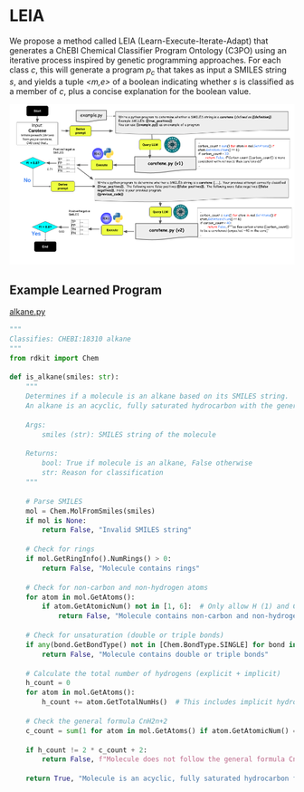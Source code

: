 # LEIA

We propose a method called LEIA (Learn-Execute-Iterate-Adapt) that
generates a ChEBI Chemical Classifier Program Ontology (C3PO) using an
iterative process inspired by genetic programming approaches. For each
class *c*, this will generate a program *p<sub>c</sub>* that takes as
input a SMILES string *s*, and yields a tuple *<m,e\>* of a boolean
indicating whether *s* is classified as a member of *c*, plus a
concise explanation for the boolean value.


![img](assets/leia-workflow.png)

## Example Learned Program

[alkane.py](https://github.com/chemkg/c3p/blob/main/c3p/programs/alkane.py)

```python
"""
Classifies: CHEBI:18310 alkane
"""
from rdkit import Chem

def is_alkane(smiles: str):
    """
    Determines if a molecule is an alkane based on its SMILES string.
    An alkane is an acyclic, fully saturated hydrocarbon with the general formula CnH2n+2.

    Args:
        smiles (str): SMILES string of the molecule

    Returns:
        bool: True if molecule is an alkane, False otherwise
        str: Reason for classification
    """
    
    # Parse SMILES
    mol = Chem.MolFromSmiles(smiles)
    if mol is None:
        return False, "Invalid SMILES string"

    # Check for rings
    if mol.GetRingInfo().NumRings() > 0:
        return False, "Molecule contains rings"

    # Check for non-carbon and non-hydrogen atoms
    for atom in mol.GetAtoms():
        if atom.GetAtomicNum() not in [1, 6]:  # Only allow H (1) and C (6)
            return False, "Molecule contains non-carbon and non-hydrogen atoms"

    # Check for unsaturation (double or triple bonds)
    if any(bond.GetBondType() not in [Chem.BondType.SINGLE] for bond in mol.GetBonds()):
        return False, "Molecule contains double or triple bonds"

    # Calculate the total number of hydrogens (explicit + implicit)
    h_count = 0
    for atom in mol.GetAtoms():
        h_count += atom.GetTotalNumHs()  # This includes implicit hydrogens

    # Check the general formula CnH2n+2
    c_count = sum(1 for atom in mol.GetAtoms() if atom.GetAtomicNum() == 6)
    
    if h_count != 2 * c_count + 2:
        return False, f"Molecule does not follow the general formula CnH2n+2 (C{c_count}H{h_count})"

    return True, "Molecule is an acyclic, fully saturated hydrocarbon following the general formula CnH2n+2"
```

